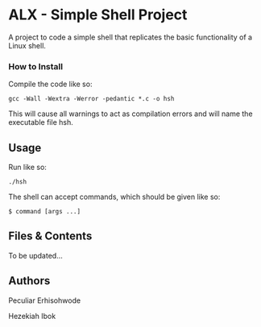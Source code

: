 # ALX - Simple Shell Project

A project to code a simple shell that replicates the basic functionality of a Linux shell.

### How to Install
Compile the code like so:
```
gcc -Wall -Wextra -Werror -pedantic *.c -o hsh
```
This will cause all warnings to act as compilation errors and will name the executable file hsh.

## Usage
Run like so:
```
./hsh
```
The shell can accept commands, which should be given like so:
```
$ command [args ...]
```

## Files & Contents
To be updated...

## Authors
<p>Peculiar Erhisohwode</p>
<p>Hezekiah Ibok</p>
